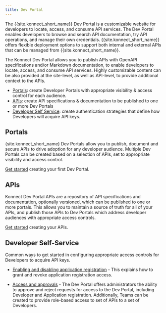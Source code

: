 ```yaml
---
title: Dev Portal
---
```


The {{site.konnect_short_name}} Dev Portal is a customizable website for developers to locate, access, and consume API services. The Dev Portal enables developers to browse and search API documentation, try API operations, and manage their own credentials. {{site.konnect_short_name}} offers flexible deployment options to support both internal and external APIs that can be managed from {{site.konnect_short_name}}.

The Konnect Dev Portal allows you to publish APIs with OpenAPI specifications and/or Markdown documentation, to enable developers to locate, access, and consume API services. Highly customizable content can be also provided at the site-level, as well as API-level, to provide additional context to the APIs.

* [Portals](#portals): create Developer Portals with appropriate visibility & access control for each audience.
* [APIs](#apis): create API specifications & documentation to be published to one or more Dev Portals
* [Developer Self Service](#developer-self-service): create authentication strategies that define how Developers will acquire API keys.

## Portals

{site.konnect_short_name} Dev Portals allow you to publish, document and secure APIs to drive adoption for any developer audience. Multiple Dev Portals can be created based on a selection of APIs, set to appropriate visibility and access control. 

[Get started](portals) creating your first Dev Portal.

## APIs

Konnect Dev Portal APIs are a repository of API specifications and documentation, optionally versioned, which can be published to one or more portals. This allows you to maintain a source of truth for all of your APIs, and publish those APIs to Dev Portals which address developer audiences with appropriate access controls.

[Get started](APIs) creating your APIs.

## Developer Self-Service

Common ways to get started in configuring appropriate access controls for Developers to acquire API keys.

* [Enabling and disabling application registration](app-reg/) - This explains how to grant and revoke application registration access.

* [Access and approvals](/konnect/dev-portal/access-and-approval/manage-devs/) - The Dev Portal offers administrators the ability to approve and reject requests for access to the Dev Portal, including Developer and Application registration. Additionally, Teams can be created to provide role-based access to  set of APIs to a set of Developers.


<!--
TODO: Update analytics for Beta, add screenshots
## Contextual developer application analytics 

You can view analytics for your applications from within the {{site.konnect_short_name}} Dev Portal. This helps you gain insight into your consumption of different API versions, routes, and methods.

TODO: Needs screenshot

Each application has its own dashboard, which provides a high-level summary of the **Number of Requests**, **Average Error Rate**, and **Latency**, and charts for the following data points: 

* Requests by version
* Latency by version
* Error code distribution 

All of these metrics can be viewed within a selected time frame of up to **30 days**, over a period of the last 90 days.
 -->